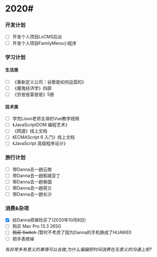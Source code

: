 # 2020#

### 开发计划

- [ ] 开发个人项目LxCMS后台
- [ ] 开发个人项目FamilyMenu小程序

### 学习计划
#### 生活类
- [ ] 《重新定义公司：谷歌是如何运营的》
- [ ] 《魔鬼经济学》四部 
- [ ] 《穷爸爸富爸爸》5册

#### 技术类
- [ ] 学完Lison老师主讲的Vue教学视频
- [ ] 《JavaScriptDOM 编程艺术》
- [ ] 《网道》线上文档
- [ ] 《ECMAScript 6 入门》线上文档 
- [ ] 《JavaScript 高级程序设计》

### 旅行计划
- [ ] 带Danna去一趟云南
- [ ] 带Danna去一趟稻城亚丁
- [ ] 带Danna去一趟泰国
- [ ] 带Danna去一趟荷兰
- [ ] 带Danna去一趟长沙

### 消费&杂项
- [x] 给Danna把保险买了(2020年10月8日)
- [ ] 购买 Mac Pro 13.3 265G
- [ ] ~~购买 Switch~~ (暂时不考虑了因为Danna的手机换成了HUAWEI)
- [ ] 把手表修掉

*有非常多有意义的事情可以去做,为什么偏偏把时间浪费在无意义的沟通上呢?*